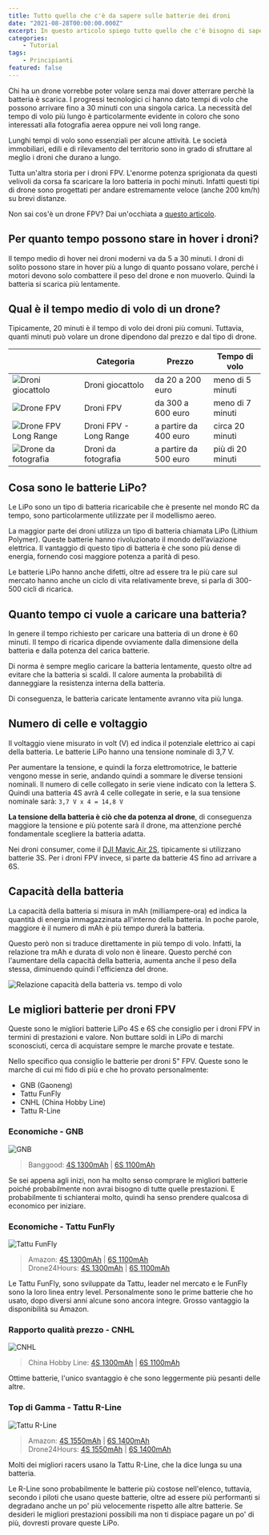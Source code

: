 ```yaml
---
title: Tutto quello che c'è da sapere sulle batterie dei droni
date: "2021-08-28T00:00:00.000Z"
excerpt: In questo articolo spiego tutto quello che c'è bisogno di sapere sulle batterie dei droni. Da quanto durano, a quali sono le migliori per il tuo drone FPV.
categories:
    - Tutorial
tags: 
    - Principianti
featured: false
---
```


<style jsx>{`
    @media 
    only screen and (min-width: 980px) {
        td {
            width: 170px
        }
        td:nth-of-type(1){
            padding-right: 0;
            width: 175px;
        }
    }
    @media 
    only screen and (max-width: 760px),
    (min-device-width: 768px) and (max-device-width: 1024px)  {
        /*
        Label the data on mobile view
        
        */

        #drone-table td:nth-of-type(2):before { content: "Categoria"; }
        #drone-table td:nth-of-type(3):before { content: "Prezzo"; }
        #drone-table td:nth-of-type(4):before { content: "Tempo di Volo"; }
    }
`}</style>

Chi ha un drone vorrebbe poter volare senza mai dover atterrare perchè la batteria è scarica. I progressi tecnologici ci hanno dato tempi di volo che possono arrivare fino a 30 minuti con una singola carica. La necessità del tempo di volo più lungo è particolarmente evidente in coloro che sono interessati alla fotografia aerea oppure nei voli long range.

Lunghi tempi di volo sono essenziali per alcune attività. Le società immobiliari, edili e di rilevamento del territorio sono in grado di sfruttare al meglio i droni che durano a lungo.

Tutta un'altra storia per i droni FPV. L'enorme potenza sprigionata da questi velivoli da corsa fa scaricare la loro batteria in pochi minuti. Infatti questi tipi di drone sono progettati per andare estremamente veloce (anche 200 km/h) su brevi distanze.

Non sai cos'è un drone FPV? Dai un'occhiata a [questo articolo](https://lucafpv.com/significato-fpv).


## Per quanto tempo possono stare in hover i droni?

Il tempo medio di hover nei droni moderni va da 5 a 30 minuti. I droni di solito possono stare in hover più a lungo di quanto possano volare, perché i motori devono solo combattere il peso del drone e non muoverlo. Quindi la batteria si scarica più lentamente. 

## Qual è il tempo medio di volo di un drone?

Tipicamente, 20 minuti è il tempo di volo dei droni più comuni. Tuttavia, quanti minuti può volare un drone dipendono dal prezzo e dal tipo di drone.

<div id="drone-table">


|   	                                                                                                                  | Categoria 	                                    | Prezzo 	            | Tempo di volo                                          |
|---	                                                                                                                  |--------------	                                |----------------       |------------------------------------------------   |
| ![Droni giocattolo](../quanto-costa-un-drone/drone_giocattolo.png)    | Droni giocattolo             | da 20 a 200 euro      | meno di 5 minuti                |
| ![Drone FPV](../quanto-costa-un-drone/drone_fpv.png)| Droni FPV  | da 300 a 600 euro     | meno di 7 minuti |
| ![Drone FPV Long Range](../batterie-dei-droni/fpv-long-range.jpeg)    | Droni FPV - Long Range   | a partire da 400 euro | circa 20 minuti          |
| ![Drone da fotografia](../quanto-costa-un-drone/mavic.png)     | Droni da fotografia   | a partire da 500 euro | più di 20 minuti          |

</div>

## Cosa sono le batterie LiPo?

 Le LiPo sono un tipo di batteria ricaricabile che è presente nel mondo RC da tempo, sono particolarmente utilizzate per il modellismo aereo. 
 
 La maggior parte dei droni utilizza un tipo di batteria chiamata LiPo (Lithium Polymer). Queste batterie hanno rivoluzionato il mondo dell’aviazione elettrica. Il vantaggio di questo tipo di batteria è che sono più dense di energia, fornendo cosi maggiore potenza a parità di peso. 

Le batterie LiPo hanno anche difetti, oltre ad essere tra le più care sul mercato hanno anche un ciclo di vita relativamente breve, si parla di 300-500 cicli di ricarica. 


## Quanto tempo ci vuole a caricare una batteria?

In genere il tempo richiesto per caricare una batteria di un drone è 60 minuti. Il tempo di ricarica dipende ovviamente dalla dimensione della batteria e dalla potenza del carica batterie. 

Di norma è sempre meglio caricare la batteria lentamente, questo oltre ad evitare che la batteria si scaldi. Il calore aumenta la probabilità di danneggiare la resistenza interna della batteria. 

Di conseguenza, le batteria caricate lentamente avranno vita più lunga.


## Numero di celle e voltaggio

Il voltaggio viene misurato in volt (V) ed indica il potenziale elettrico ai capi della batteria. Le batterie LiPo hanno una tensione nominale di 3,7 V.

Per aumentare la tensione, e quindi la forza elettromotrice, le batterie vengono messe in serie, andando quindi a sommare le diverse tensioni nominali. 
Il numero di celle collegato in serie viene indicato con la lettera S. Quindi una batteria 4S avrà 4 celle collegate in serie, e la sua tensione nominale sarà:  `3,7 V x 4 = 14,8 V`

**La tensione della batteria è ciò che da potenza al drone**, di conseguenza maggiore la tensione e più potente sarà il drone, ma attenzione perché fondamentale scegliere la batteria adatta. 

Nei droni consumer, come il [DJI Mavic Air 2S](https://amzn.to/3yq4uV1), tipicamente si utilizzano batterie 3S. Per i droni FPV invece, si parte da batterie 4S fino ad arrivare a 6S.


## Capacità della batteria

La capacità della batteria si misura in mAh (milliampere-ora) ed indica la quantità di energia immagazzinata all'interno della batteria. In poche parole, maggiore è il numero di mAh è più tempo durerà la batteria.

Questo però non si traduce direttamente in più tempo di volo. Infatti, la relazione tra mAh e durata di volo non è lineare. Questo perché con l'aumentare della capacità della batteria, aumenta anche il peso della stessa, diminuendo quindi l'efficienza del drone.

![Relazione capacità della batteria vs. tempo di volo](./flight_time.png) 


## Le migliori batterie per droni FPV

Queste sono le migliori batterie LiPo 4S e 6S che consiglio per i droni FPV in termini di prestazioni e valore. Non buttare soldi in LiPo di marchi sconosciuti, cerca di acquistare sempre le marche provate e testate.

Nello specifico qua consiglio le batterie per droni 5" FPV. Queste sono le marche di cui mi fido di più e che ho provato personalmente: 

- GNB (Gaoneng)
- Tattu FunFly
- CNHL (China Hobby Line)
- Tattu R-Line

### Economiche - GNB

![GNB](./gnb.jpeg) 

> Banggood: [4S 1300mAh](https://www.banggood.com/custlink/KDGye5LIm2) | [6S 1100mAh](https://www.banggood.com/custlink/vmvdBHaSDw)

Se sei appena agli inizi, non ha molto senso comprare le migliori batterie poiché probabilmente non avrai bisogno di tutte quelle prestazioni. E probabilmente ti schianterai molto, quindi ha senso prendere qualcosa di economico per iniziare.

### Economiche - Tattu FunFly

![Tattu FunFly](./funfly.jpeg) 

> Amazon: [4S 1300mAh](https://amzn.to/3Bf6GQO) | [6S 1100mAh](https://amzn.to/3yn7ZLB) <br/>Drone24Hours: [4S 1300mAh](https://www.drone24hours.com/prodotto/tattu-funfly-1300mah-148-v-100c-4s1p-lipo-batteria-con-spina-xt60-per-rc-drone-fpv-racing/?D24H=lucapalonca) | [6S 1100mAh](https://www.drone24hours.com/prodotto/tattu-funfly-1300mah-6s1p-100c-lipo/?D24H=lucapalonca)

Le Tattu FunFly, sono sviluppate da Tattu, leader nel mercato e le FunFly sono la loro linea entry level. Personalmente sono le prime batterie che ho usato, dopo diversi anni alcune sono ancora integre. Grosso vantaggio la disponibilità su Amazon.

### Rapporto qualità prezzo - CNHL 

![CNHL](./cnhl.jpeg) 

> China Hobby Line: [4S 1300mAh](https://chinahobbyline.com/shop/detail/293?utm_source=lucafpv.com) | [6S 1100mAh](https://chinahobbyline.com/shop/detail/277?utm_source=lucafpv.com)

Ottime batterie, l'unico svantaggio è che sono leggermente più pesanti delle altre. 

### Top di Gamma - Tattu R-Line

![Tattu R-Line](./rline.jpg) 

> Amazon: [4S 1550mAh](https://amzn.to/2WyqyQ1) | [6S 1400mAh](https://amzn.to/3zpySQp) <br/>Drone24Hours: [4S 1550mAh](https://www.drone24hours.com/prodotto/tattu-r-line-version-3-0-1550mah-14-8v-120c-4s1p-lipo-battery-pack-with-xt60-plug/?D24H=lucapalonca) | [6S 1400mAh](https://www.drone24hours.com/prodotto/tattu-r-line-version-4-0-1400mah-22-2v-130c-6s1p-xt60/?D24H=lucapalonca)

Molti dei migliori racers usano la Tattu R-Line, che la dice lunga su una batteria.

Le R-Line sono probabilmente le batterie più costose nell'elenco, tuttavia, secondo i piloti che usano queste batterie, oltre ad essere più performanti si degradano anche un po' più velocemente rispetto alle altre batterie. Se desideri le migliori prestazioni possibili ma non ti dispiace pagare un po' di più, dovresti provare queste LiPo.
